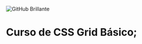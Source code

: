 ![GitHub Brillante](https://github.com/github-light.png#gh-dark-mode-only)

# Curso de CSS Grid Básico;